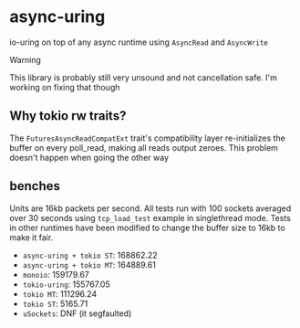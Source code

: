 # async-uring
io-uring on top of any async runtime using `AsyncRead` and `AsyncWrite`

> [!WARNING]
> This library is probably still very unsound and not cancellation safe. I'm working on fixing that though

## Why tokio rw traits?
The `FuturesAsyncReadCompatExt` trait's compatibility layer re-initializes the buffer on every poll_read, making all reads output zeroes. This problem doesn't happen when going the other way

## benches
Units are 16kb packets per second.
All tests run with 100 sockets averaged over 30 seconds using `tcp_load_test` example in singlethread mode.
Tests in other runtimes have been modified to change the buffer size to 16kb to make it fair.

- `async-uring + tokio ST`: 168862.22
- `async-uring + tokio MT`: 164889.61
- `monoio`: 159179.67
- `tokio-uring`: 155767.05
- `tokio MT`: 111296.24
- `tokio ST`: 5165.71
- `uSockets`: DNF (it segfaulted)
